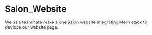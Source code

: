 # Salon_Website
We as a teammate make a one Salon website integrating Mern stack to devlope our website page.

